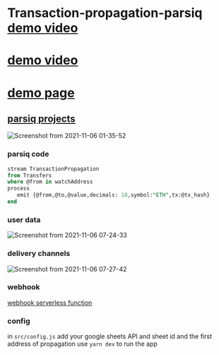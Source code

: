 # Transaction-propagation-parsiq [demo video](https://youtu.be/q-wWc8AX5jY)
# [demo video](https://youtu.be/q-wWc8AX5jY)
# [demo page](https://lucasespinosa28.github.io/Transaction-propagation-parsiq/index.html)

## [parsiq projects](https://staging.parsiq.net/monitoring/projects/f5151c7a-210f-49fe-be0e-40d293eaa1d6/)
![Screenshot from 2021-11-06 01-35-52](https://user-images.githubusercontent.com/52639395/140606298-99b0cc0e-4c9c-48c1-ad87-09ed56b1db49.png)

### parsiq code
```sql
stream TransactionPropagation
from Transfers
where @from in watchAddress
process
   emit {@from,@to,@value,decimals: 18,symbol:"ETH",tx:@tx_hash}
end
```
### user data
![Screenshot from 2021-11-06 07-24-33](https://user-images.githubusercontent.com/52639395/140606348-59304131-c335-4693-9b91-5285a6f010e4.png)

### delivery channels
![Screenshot from 2021-11-06 07-27-42](https://user-images.githubusercontent.com/52639395/140606464-ddc7d1f9-b24e-4f34-82f8-6d99cbfa0a60.png)

### webhook
[webhook serverless function](https://github.com/lucasespinosa28/webhook-propagation)

### config
in `src/config.js` add your google sheets API and sheet id and the first address of propagation 
use `yarn dev` to run the app
